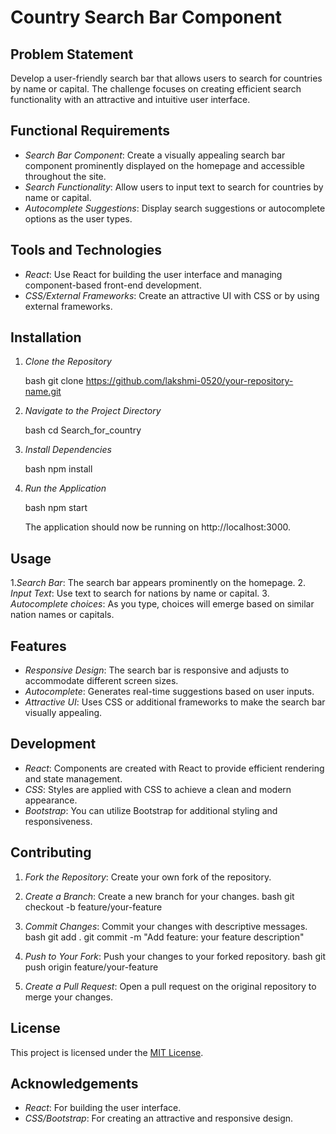 
# Country Search Bar Component

## Problem Statement

Develop a user-friendly search bar that allows users to search for countries by name or capital. The challenge focuses on creating efficient search functionality with an attractive and intuitive user interface.

## Functional Requirements

- *Search Bar Component*: Create a visually appealing search bar component prominently displayed on the homepage and accessible throughout the site.
- *Search Functionality*: Allow users to input text to search for countries by name or capital.
- *Autocomplete Suggestions*: Display search suggestions or autocomplete options as the user types.

## Tools and Technologies

- *React*: Use React for building the user interface and managing component-based front-end development.
- *CSS/External Frameworks*: Create an attractive UI with CSS or by using external frameworks.

## Installation

1. *Clone the Repository*

   bash
   git clone https://github.com/lakshmi-0520/your-repository-name.git
   

2. *Navigate to the Project Directory*

   bash
   cd Search_for_country
   

3. *Install Dependencies*

   bash
   npm install
   

4. *Run the Application*

   bash
   npm start
   

   The application should now be running on http://localhost:3000.

## Usage

1.*Search Bar*: The search bar appears prominently on the homepage.
2. *Input Text*: Use text to search for nations by name or capital.
3. *Autocomplete choices*: As you type, choices will emerge based on similar nation names or capitals.

## Features

- *Responsive Design*: The search bar is responsive and adjusts to accommodate different screen sizes.
- *Autocomplete*: Generates real-time suggestions based on user inputs.
- *Attractive UI*: Uses CSS or additional frameworks to make the search bar visually appealing.


## Development

- *React*: Components are created with React to provide efficient rendering and state management.
- *CSS*: Styles are applied with CSS to achieve a clean and modern appearance.
- *Bootstrap*: You can utilize Bootstrap for additional styling and responsiveness.



## Contributing

1. *Fork the Repository*: Create your own fork of the repository.
2. *Create a Branch*: Create a new branch for your changes.
   bash
   git checkout -b feature/your-feature
   
3. *Commit Changes*: Commit your changes with descriptive messages.
   bash
   git add .
   git commit -m "Add feature: your feature description"
   
4. *Push to Your Fork*: Push your changes to your forked repository.
   bash
   git push origin feature/your-feature
   
5. *Create a Pull Request*: Open a pull request on the original repository to merge your changes.

## License

This project is licensed under the [MIT License](LICENSE).

## Acknowledgements

- *React*: For building the user interface.
- *CSS/Bootstrap*: For creating an attractive and responsive design.

